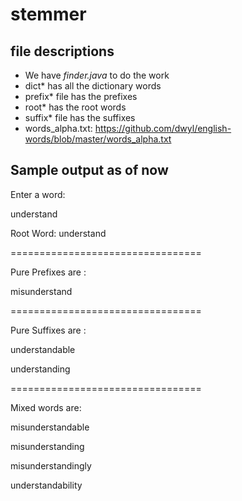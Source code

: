 # stemmer

## file descriptions

* We have _finder.java_ to do the work
* dict* has all the dictionary words
* prefix* file has the prefixes
* root* has the root words
* suffix* file has the suffixes
* words_alpha.txt: https://github.com/dwyl/english-words/blob/master/words_alpha.txt

## Sample output as of now
Enter a word:
 
understand

Root Word: understand

=================================

Pure Prefixes are :

misunderstand

=================================

Pure Suffixes are :

understandable

understanding

=================================

Mixed words are: 

misunderstandable

misunderstanding

misunderstandingly

understandability